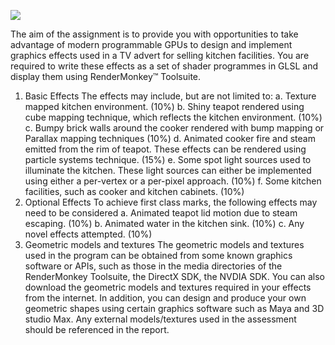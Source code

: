 [![](http://img.youtube.com/vi/wIpSph1ZwgU/0.jpg)](http://www.youtube.com/watch?v=wIpSph1ZwgU "Virtual Kitchen Graphics Effects")

The aim of the assignment is to provide you with opportunities to take advantage of modern
programmable GPUs to design and implement graphics effects used in a TV advert for selling
kitchen facilities. You are required to write these effects as a set of shader programmes in
GLSL and display them using RenderMonkey™ Toolsuite.
1. Basic Effects
The effects may include, but are not limited to:
a. Texture mapped kitchen environment. (10%)
b. Shiny teapot rendered using cube mapping technique, which reflects the
kitchen environment. (10%)
c. Bumpy brick walls around the cooker rendered with bump mapping or Parallax
mapping techniques (10%)
d. Animated cooker fire and steam emitted from the rim of teapot. These effects
can be rendered using particle systems technique. (15%)
e. Some spot light sources used to illuminate the kitchen. These light sources
can either be implemented using either a per-vertex or a per-pixel approach.
(10%)
f. Some kitchen facilities, such as cooker and kitchen cabinets. (10%)
2. Optional Effects
To achieve first class marks, the following effects may need to be considered
a. Animated teapot lid motion due to steam escaping. (10%)
b. Animated water in the kitchen sink. (10%)
c. Any novel effects attempted. (10%)
3. Geometric models and textures
The geometric models and textures used in the program can be obtained from some
known graphics software or APIs, such as those in the media directories of the
RenderMonkey Toolsuite, the DirectX SDK, the NVDIA SDK. You can also download
the geometric models and textures required in your effects from the internet. In addition,
you can design and produce your own geometric shapes using certain graphics
software such as Maya and 3D studio Max. Any external models/textures used in the
assessment should be referenced in the report.

